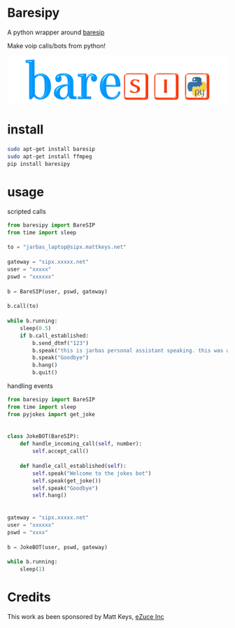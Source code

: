 # Baresipy

A python wrapper around [baresip](https://github.com/alfredh/baresip)

Make voip calls/bots from python!

![](./logo.png)

# install

```bash
sudo apt-get install baresip
sudo apt-get install ffmpeg
pip install baresipy
```

# usage

scripted calls

```python
from baresipy import BareSIP
from time import sleep

to = "jarbas_laptop@sipx.mattkeys.net"

gateway = "sipx.xxxxx.net"
user = "xxxxx"
pswd = "xxxxxx"

b = BareSIP(user, pswd, gateway)

b.call(to)

while b.running:
    sleep(0.5)
    if b.call_established:
        b.send_dtmf("123")
        b.speak("this is jarbas personal assistant speaking. this was a test")
        b.speak("Goodbye")
        b.hang()
        b.quit()

```


handling events

```python
from baresipy import BareSIP
from time import sleep
from pyjokes import get_joke


class JokeBOT(BareSIP):
    def handle_incoming_call(self, number):
        self.accept_call()

    def handle_call_established(self):
        self.speak("Welcome to the jokes bot")
        self.speak(get_joke())
        self.speak("Goodbye")
        self.hang()


gateway = "sipx.xxxxx.net"
user = "xxxxxx"
pswd = "xxxx"

b = JokeBOT(user, pswd, gateway)

while b.running:
    sleep(1)

```

        
# Credits

This work as been sponsored by Matt Keys, [eZuce Inc](https://ezuce.com/)